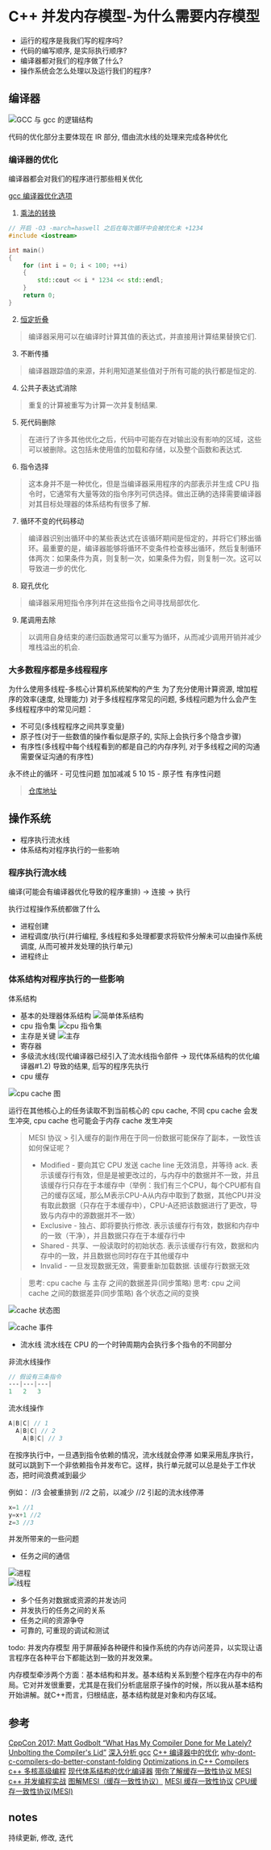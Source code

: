 # C++ 并发内存模型-为什么需要内存模型

- 运行的程序是我我们写的程序吗? 
- 代码的编写顺序, 是实际执行顺序?
- 编译器都对我们的程序做了什么?
- 操作系统会怎么处理以及运行我们的程序?

## 编译器

![GCC 与 gcc 的逻辑结构](http://images.shubuzuo.top/2022-09/2022-09-24/pic_1663951204756-22.png)  

代码的优化部分主要体现在 IR 部分, 借由流水线的处理来完成各种优化


### 编译器的优化
编译器都会对我们的程序进行那些相关优化

[gcc 编译器优化选项](https://gcc.gnu.org/onlinedocs/gcc/Optimize-Options.html)

1. [乘法的转换](https://godbolt.org/z/feceYcb5K)

```c++
// 开启 -O3 -march=haswell 之后在每次循环中会被优化未 +1234
#include <iostream>

int main()
{
    for (int i = 0; i < 100; ++i)
    {
        std::cout << i * 1234 << std::endl;
    }
    return 0;
}
```

2. [恒定折叠](https://godbolt.org/z/GvPXFy) 
> 编译器采用可以在编译时计算其值的表达式，并直接用计算结果替换它们.

3. 不断传播
> 编译器跟踪值的来源，并利用知道某些值对于所有可能的执行都是恒定的.

4. 公共子表达式消除
> 重复的计算被重写为计算一次并复制结果.

5. 死代码删除
> 在进行了许多其他优化之后，代码中可能存在对输出没有影响的区域，这些可以被删除。这包括未使用值的加载和存储，以及整个函数和表达式.

6. 指令选择
> 这本身并不是一种优化，但是当编译器采用程序的内部表示并生成 CPU 指令时，它通常有大量等效的指令序列可供选择。做出正确的选择需要编译器对其目标处理器的体系结构有很多了解.

7. 循环不变的代码移动
> 编译器识别出循环中的某些表达式在该循环期间是恒定的，并将它们移出循环。最重要的是，编译器能够将循环不变条件检查移出循环，然后复制循环体两次：如果条件为真，则复制一次，如果条件为假，则复制一次。这可以导致进一步的优化.

8. 窥孔优化
> 编译器采用短指令序列并在这些指令之间寻找局部优化.

9. 尾调用去除
> 以调用自身结束的递归函数通常可以重写为循环，从而减少调用开销并减少堆栈溢出的机会.

### 大多数程序都是多线程程序
为什么使用多线程-多核心计算机系统架构的产生
为了充分使用计算资源, 增加程序的效率(速度, 处理能力)
对于多线程程序常见的问题, 多线程问题为什么会产生
多线程程序中的常见问题：
- 不可见(多线程程序之间共享变量)
- 原子性(对于一些数值的操作看似是原子的, 实际上会执行多个隐含步骤)
- 有序性(多线程中每个线程看到的都是自己的内存序列, 对于多线程之间的沟通需要保证沟通的有序性)

永不终止的循环 - 可见性问题
加加减减 5 10 15 - 原子性
有序性问题
> [仓库地址](https://github.com/wedreamer/cpp-memory-model-test-demo)

## 操作系统
- 程序执行流水线
- 体系结构对程序执行的一些影响

### 程序执行流水线

编译(可能会有编译器优化导致的程序重排) -> 连接 -> 执行

执行过程操作系统都做了什么
- 进程创建
- 进程调度/执行(并行编程, 多线程和多处理都要求将软件分解未可以由操作系统调度, 从而可被并发处理的执行单元)
- 进程终止

### 体系结构对程序执行的一些影响

体系结构
- 基本的处理器体系结构
![简单体系结构](http://images.shubuzuo.top/2022-09/2022-09-24/pic_1663961122859-49.png)  
- cpu 指令集
![cpu 指令集](http://images.shubuzuo.top/2022-09/2022-09-24/pic_1663961229835-3.png)  
- 主存是关键
![主存](http://images.shubuzuo.top/2022-09/2022-09-24/pic_1663961262228-16.png)  
- 寄存器
- 多级流水线(现代编译器已经引入了流水线指令部件 -> 现代体系结构的优化编译器#1.2)
导致的结果, 后写的程序先执行
- cpu 缓存

![cpu cache 图](http://images.shubuzuo.top/2022-09/2022-09-24/pic_1663962469427-24.png)  

运行在其他核心上的任务读取不到当前核心的 cpu cache, 不同 cpu cache 会发生冲突, cpu cache 也可能会于内存 cache 发生冲突

> MESI 协议 
    > 引入缓存的副作用在于同一份数据可能保存了副本，一致性该如何保证呢？
> - Modiﬁed - 要向其它 CPU 发送 cache line 无效消息，并等待 ack. 表示该缓存行有效，但是是被更改过的，与内存中的数据并不一致，并且该缓存行只存在于本缓存中（举例：我们有三个CPU，每个CPU都有自己的缓存区域，那么M表示CPU-A从内存中取到了数据，其他CPU并没有取此数据（只存在于本缓存中），CPU-A还把该数据进行了更改，导致与内存中的源数据并不一致）
> - Exclusive - 独占、即将要执行修改. 表示该缓存行有效，数据和内存中的一致（干净），并且数据只存在于本缓存行中
> - Shared - 共享、一般读取时的初始状态. 表示该缓存行有效，数据和内存中的一致，并且数据也同时存在于其他缓存中
> - Invalid - 一旦发现数据无效，需要重新加载数据. 该缓存行数据无效

> 思考: cpu cache 与 主存 之间的数据差异(同步策略)
> 思考: cpu 之间 cache 之间的数据差异(同步策略)
> 各个状态之间的变换

![cache 状态图](http://images.shubuzuo.top/2022-09/2022-09-24/pic_1663996868603-49.png)  


![cache 事件](http://images.shubuzuo.top/2022-09/2022-09-24/pic_1663996851875-2.png)  


- 流水线
流水线在 CPU 的一个时钟周期内会执行多个指令的不同部分

非流水线操作
```cpp
// 假设有三条指令
‐‐‐|‐‐‐|‐‐‐|
1   2   3
```
流水线操作
```cpp
A|B|C| // 1
  A|B|C| // 2
    A|B|C| // 3
```

在按序执行中，一旦遇到指令依赖的情况，流水线就会停滞
如果采用乱序执行，就可以跳到下一个非依赖指令并发布它。这样，执行单元就可以总是处于工作状态，把时间浪费减到最少

例如： //3 会被重排到 //2 之前，以减少 //2 引起的流水线停滞

```cpp
x=1 //1
y=x+1 //2
z=3 //3
```

并发所带来的一些问题
- 任务之间的通信

![进程](http://images.shubuzuo.top/2022-09/2022-09-24/pic_1663961530962-22.png)  
![线程](http://images.shubuzuo.top/2022-09/2022-09-24/pic_1663961582578-21.png)

- 多个任务对数据或资源的并发访问
- 并发执行的任务之间的关系
- 任务之间的资源争夺
- 可靠的, 可重现的调试和测试

todo: 并发内存模型
用于屏蔽掉各种硬件和操作系统的内存访问差异，以实现让语言程序在各种平台下都能达到一致的并发效果。

内存模型牵涉两个方面：基本结构和并发。基本结构关系到整个程序在内存中的布局。它对并发很重要，尤其是在我们分析底层原子操作的时候，所以我从基本结构开始讲解。就C++而言，归根结底，基本结构就是对象和内存区域。


<!-- ## 并发内存模型
- 并发内存模型的提出
- 并发内存模型都约定了什么

### 并发内存模型的提出

### 并发内存模型都约定了什么 -->

## 参考
[CppCon 2017: Matt Godbolt “What Has My Compiler Done for Me Lately? Unbolting the Compiler's Lid”](https://www.youtube.com/watch?v=bSkpMdDe4g4)
[深入分析 gcc](https://hs9t5hggzr.feishu.cn/file/boxcn60XivhSlk9heEns8ARAEJd)
[C++ 编译器中的优化](https://queue.acm.org/detail.cfm?id=3372264)
[why-dont-c-compilers-do-better-constant-folding](https://stackoverflow.com/questions/52113522/why-dont-c-compilers-do-better-constant-folding)
[Optimizations in C++ Compilers](https://m-cacm.acm.org/magazines/2020/2/242347-optimizations-in-c-compilers/fulltext?mobile=true)
[c++ 多核高级编程](https://hs9t5hggzr.feishu.cn/file/boxcnPvgoYdpLPk7zWEhi3XNdzb)
[现代体系结构的优化编译器](https://hs9t5hggzr.feishu.cn/file/boxcnCaQfrfHig3rlOAZqNYTP4M)
[带你了解缓存一致性协议 MESI](https://zhuanlan.zhihu.com/p/125736342)
[c++ 并发编程实战](https://book.douban.com/subject/35653912/)
[图解MESI（缓存一致性协议）](https://blog.csdn.net/qq_18515155/article/details/122172842)
[MESI 缓存一致性协议](https://www.cnblogs.com/wwy-gongqr/p/15516378.html)
[CPU缓存一致性协议(MESI)](https://zhuanlan.zhihu.com/p/467782159)

## notes
持续更新, 修改, 迭代
